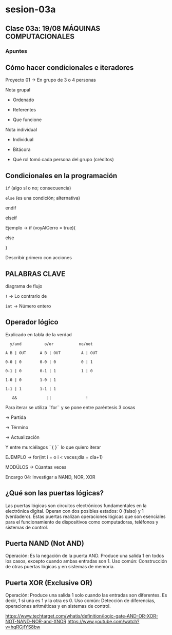 # sesion-03a

## Clase 03a: 19/08 MÁQUINAS COMPUTACIONALES

### Apuntes

## Cómo hacer condicionales e iteradores

Proyecto 01 -> En grupo de 3 o 4 personas

Nota grupal

- Ordenado
  
- Referentes
  
- Que funcione
  
Nota individual

- Individual
  
- Bitácora
  
- Qué rol tomó cada persona del grupo (créditos)

## Condicionales en la programación

`if` (algo sí o no; consecuencia)

`else` (es una condición; alternativa)

endif

elseif

Ejemplo -> if (voyAlCerro = true){

else

}

Describir primero con acciones

## PALABRAS CLAVE

diagrama de flujo

`!` -> Lo contrario de

`int` -> Número entero

## Operador lógico

Explicado en tabla de la verdad

`   y/and          o/or           no/not   `
  
`A B | OUT      A B | OUT         A | OUT` 

`0-0 | 0        0-0 | 0           0 | 1`

`0-1 | 0        0-1 | 1           1 | 0` 

`1-0 | 0        1-0 | 1`        

`1-1 | 1        1-1 | 1`  

`    &&             ||               !     `

Para iterar se utiliza ¨for¨ y se pone entre paréntesis 3 cosas

-> Partida

-> Término

-> Actualización

Y entre murciélagos ¨{ }¨ lo que quiero iterar

EJEMPLO -> for(int i = o i < veces;día = día+1)

MODÚLOS -> Cúantas veces

Encargo 04: Investigar a NAND, NOR, XOR

## ¿Qué son las puertas lógicas?

Las puertas lógicas son circuitos electrónicos fundamentales en la electrónica digital. Operan con dos posibles estados: 0 (falso) y 1 (verdadero). Estas puertas realizan operaciones lógicas que son esenciales para el funcionamiento de dispositivos como computadoras, teléfonos y sistemas de control.

## Puerta NAND (Not AND)

Operación: Es la negación de la puerta AND. Produce una salida 1 en todos los casos, excepto cuando ambas entradas son 1.
Uso común: Construcción de otras puertas lógicas y en sistemas de memoria.

## Puerta XOR (Exclusive OR)

Operación: Produce una salida 1 solo cuando las entradas son diferentes. Es decir, 1 si una es 1 y la otra es 0.
Uso común: Detección de diferencias, operaciones aritméticas y en sistemas de control.

<https://www.techtarget.com/whatis/definition/logic-gate-AND-OR-XOR-NOT-NAND-NOR-and-XNOR>
<https://www.youtube.com/watch?v=hqRGjfYS8bw>

